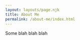 ```yaml
---
layout: layouts/page.njk
title: About Me
permalink: /about-me/index.html
---
```

Some blah blah blah
